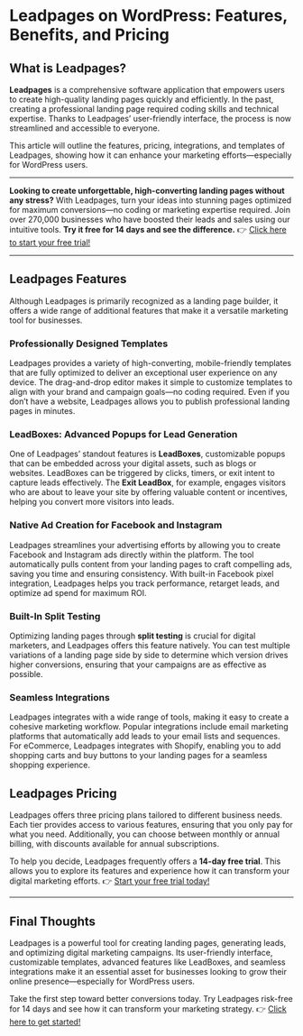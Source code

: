 # Leadpages on WordPress: Features, Benefits, and Pricing

## What is Leadpages?

**Leadpages** is a comprehensive software application that empowers users to create high-quality landing pages quickly and efficiently. In the past, creating a professional landing page required coding skills and technical expertise. Thanks to Leadpages’ user-friendly interface, the process is now streamlined and accessible to everyone. 

This article will outline the features, pricing, integrations, and templates of Leadpages, showing how it can enhance your marketing efforts—especially for WordPress users.

---

**Looking to create unforgettable, high-converting landing pages without any stress?** With Leadpages, turn your ideas into stunning pages optimized for maximum conversions—no coding or marketing expertise required. Join over 270,000 businesses who have boosted their leads and sales using our intuitive tools. **Try it free for 14 days and see the difference.** 👉 [Click here to start your free trial!](https://bit.ly/LEadPages)

---

## Leadpages Features

Although Leadpages is primarily recognized as a landing page builder, it offers a wide range of additional features that make it a versatile marketing tool for businesses.

### Professionally Designed Templates

Leadpages provides a variety of high-converting, mobile-friendly templates that are fully optimized to deliver an exceptional user experience on any device. The drag-and-drop editor makes it simple to customize templates to align with your brand and campaign goals—no coding required. Even if you don’t have a website, Leadpages allows you to publish professional landing pages in minutes.

### LeadBoxes: Advanced Popups for Lead Generation

One of Leadpages’ standout features is **LeadBoxes**, customizable popups that can be embedded across your digital assets, such as blogs or websites. LeadBoxes can be triggered by clicks, timers, or exit intent to capture leads effectively. The **Exit LeadBox**, for example, engages visitors who are about to leave your site by offering valuable content or incentives, helping you convert more visitors into leads.

### Native Ad Creation for Facebook and Instagram

Leadpages streamlines your advertising efforts by allowing you to create Facebook and Instagram ads directly within the platform. The tool automatically pulls content from your landing pages to craft compelling ads, saving you time and ensuring consistency. With built-in Facebook pixel integration, Leadpages helps you track performance, retarget leads, and optimize ad spend for maximum ROI.

### Built-In Split Testing

Optimizing landing pages through **split testing** is crucial for digital marketers, and Leadpages offers this feature natively. You can test multiple variations of a landing page side by side to determine which version drives higher conversions, ensuring that your campaigns are as effective as possible.

### Seamless Integrations

Leadpages integrates with a wide range of tools, making it easy to create a cohesive marketing workflow. Popular integrations include email marketing platforms that automatically add leads to your email lists and sequences. For eCommerce, Leadpages integrates with Shopify, enabling you to add shopping carts and buy buttons to your landing pages for a seamless shopping experience.

## Leadpages Pricing

Leadpages offers three pricing plans tailored to different business needs. Each tier provides access to various features, ensuring that you only pay for what you need. Additionally, you can choose between monthly or annual billing, with discounts available for annual subscriptions.

To help you decide, Leadpages frequently offers a **14-day free trial**. This allows you to explore its features and experience how it can transform your digital marketing efforts. 👉 [Start your free trial today!](https://bit.ly/LEadPages)

---

## Final Thoughts

Leadpages is a powerful tool for creating landing pages, generating leads, and optimizing digital marketing campaigns. Its user-friendly interface, customizable templates, advanced features like LeadBoxes, and seamless integrations make it an essential asset for businesses looking to grow their online presence—especially for WordPress users.

Take the first step toward better conversions today. Try Leadpages risk-free for 14 days and see how it can transform your marketing strategy. 👉 [Click here to get started!](https://bit.ly/LEadPages)
